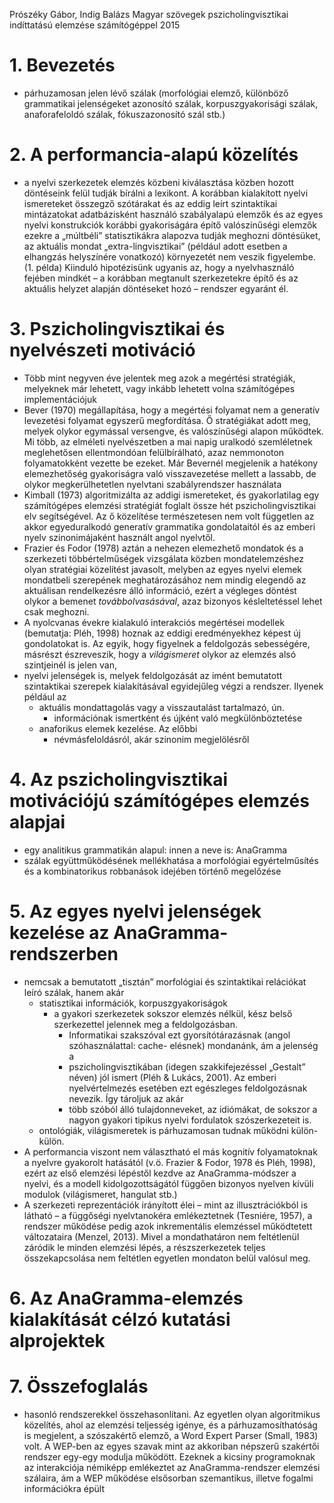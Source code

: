 Prószéky Gábor, Indig Balázs
Magyar szövegek pszicholingvisztikai indíttatású elemzése számítógéppel
2015

# 1. Bevezetés

* párhuzamosan jelen lévő szálak (morfológiai elemző, különböző grammatikai
  jelenségeket azonosító szálak, korpuszgyakorisági szálak, anaforafeloldó
  szálak, fókuszazonosító szál stb.)

# 2. A performancia-alapú közelítés

* a nyelvi szerkezetek elemzés közbeni kiválasztása közben hozott döntéseink
  felül tudják bírálni a lexikont. A korábban kialakított nyelvi ismereteket
  összegző szótárakat és az eddig leírt szintaktikai mintázatokat adatbázisként
  használó szabályalapú elemzők és az egyes nyelvi konstrukciók korábbi
  gyakoriságára építő valószínűségi elemzők ezekre a „múltbéli” statisztikákra
  alapozva tudják meghozni döntésüket, az aktuális mondat „extra-lingvisztikai”
  (például adott esetben a elhangzás helyszínére vonatkozó) környezetét nem
  veszik figyelembe. (1. példa) Kiinduló hipotézisünk ugyanis az, hogy a
  nyelvhasználó fejében mindkét – a korábban megtanult szerkezetekre építő és
  az aktuális helyzet alapján döntéseket hozó – rendszer egyaránt él.

# 3. Pszicholingvisztikai és nyelvészeti motiváció

* Több mint negyven éve jelentek meg azok a megértési stratégiák, melyeknek már
  lehetett, vagy inkább lehetett volna számítógépes implementációjuk
* Bever (1970) megállapítása, hogy a megértési folyamat nem a generatív
  levezetési folyamat egyszerű megfordítása. Ő stratégiákat adott meg, melyek
  olykor egymással versengve, és valószínűségi alapon működtek. Mi több, az
  elméleti nyelvészetben a mai napig uralkodó szemléletnek meglehetősen
  ellentmondóan felülbírálható, azaz nemmonoton folyamatokként vezette be
  ezeket. Már Bevernél megjelenik a hatékony elemezhetőség gyakoriságra való
  visszavezetése mellett a lassabb, de olykor megkerülhetetlen nyelvtani
  szabályrendszer használata
* Kimball (1973) algoritmizálta az addigi ismereteket, és gyakorlatilag egy
  számítógépes elemzési stratégiát foglalt össze hét pszicholingvisztikai elv
  segítségével. Az ő közelítése természetesen nem volt független az akkor
  egyeduralkodó generatív grammatika gondolataitól és az emberi nyelv
  szinonimájaként használt angol nyelvtől.
* Frazier és Fodor (1978) aztán a nehezen elemezhető mondatok és a szerkezeti
  többértelműségek vizsgálata közben mondatelemzéshez olyan stratégiai
  közelítést javasolt, melyben az egyes nyelvi elemek mondatbeli szerepének
  meghatározásához nem mindig elegendő az aktuálisan rendelkezésre álló
  információ, ezért a végleges döntést olykor a bemenet _továbbolvasásával_, azaz
  bizonyos késleltetéssel lehet csak meghozni.
* A nyolcvanas évekre kialakuló interakciós megértései modellek (bemutatja:
  Pléh, 1998) hoznak az eddigi eredményekhez képest új gondolatokat is. Az
  egyik, hogy figyelnek a feldolgozás sebességére, másrészt észreveszik, hogy a
  _világismeret_ olykor az elemzés alsó szintjeinél is jelen van,
* nyelvi jelenségek is, melyek feldolgozását az imént bemutatott szintaktikai
  szerepek kialakításával egyidejűleg végzi a rendszer. Ilyenek például az
  * aktuális mondattagolás vagy a visszautalást tartalmazó, ún.
    * információnak ismertként és újként való megkülönböztetése
  * anaforikus elemek kezelése. Az előbbi
    * névmásfeloldásról, akár szinonim megjelölésről

# 4. Az pszicholingvisztikai motivációjú számítógépes elemzés alapjai

* egy analitikus grammatikán alapul: innen a neve is: AnaGramma
* szálak együttműködésének mellékhatása a morfológiai egyértelműsítés és a
  kombinatorikus robbanások idejében történő megelőzése

# 5. Az egyes nyelvi jelenségek kezelése az AnaGramma-rendszerben

* nemcsak a bemutatott „tisztán” morfológiai és szintaktikai relációkat leíró
  szálak, hanem akár
    * statisztikai információk, korpuszgyakoriságok
      * a gyakori szerkezetek sokszor elemzés nélkül, kész belső szerkezettel
        jelennek meg a feldolgozásban.
        * Informatikai szakszóval ezt gyorsítótárazásnak (angol
          szóhasználattal: cache- elésnek) mondanánk, ám a jelenség a
        * pszicholingvisztikában (idegen szakkifejezéssel „Gestalt” néven) jól
          ismert (Pléh & Lukács, 2001). Az emberi nyelvértelmezés esetében ezt
          egészleges feldolgozásnak nevezik. Így tároljuk az akár
        * több szóból álló tulajdonneveket, az idiómákat, de sokszor a nagyon
          gyakori tipikus nyelvi fordulatok szószerkezeteit is.
    * ontológiák, világismeretek is párhuzamosan tudnak működni külön-külön.
* A performancia viszont nem választható el más kognitív folyamatoknak a
  nyelvre gyakorolt hatásától (v.ö. Frazier & Fodor, 1978 és Pléh, 1998), ezért
  az első elemzési lépéstől kezdve az AnaGramma-módszer a nyelvi, és a
  modell kidolgozottságától függően bizonyos nyelven kívüli modulok
  (világismeret, hangulat stb.)
* A szerkezeti reprezentációk irányított élei – mint az illusztrációkból is
  látható – a függőségi nyelvtanokéra emlékeztetnek (Tesniére, 1957), a
  rendszer működése pedig azok inkrementális elemzéssel működtetett
  változataira (Menzel, 2013). Mivel a mondathatáron nem feltétlenül záródik
  le minden elemzési lépés, a részszerkezetek teljes összekapcsolása nem
  feltétlen egyetlen mondaton belül valósul meg.

# 6. Az AnaGramma-elemzés kialakítását célzó kutatási alprojektek

# 7. Összefoglalás

* hasonló rendszerekkel összehasonlítani. Az egyetlen olyan algoritmikus
  közelítés, ahol az elemzési teljesség igénye, és a párhuzamosíthatóság is
  megjelent, a szószakértő elemző, a Word Expert Parser (Small, 1983) volt. A
  WEP-ben az egyes szavak mint az akkoriban népszerű szakértői rendszer egy-egy
  modulja működött. Ezeknek a kicsiny programoknak az interakciója némiképp
  emlékeztet az AnaGramma-rendszer elemzési szálaira, ám a WEP működése
  elsősorban szemantikus, illetve fogalmi információkra épült
